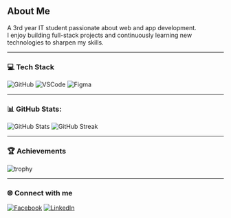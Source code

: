 ## About Me
A 3rd year IT student passionate about web and app development.  
I enjoy building full-stack projects and continuously learning new technologies to sharpen my skills.

---

### 💻 Tech Stack

![GitHub](https://img.shields.io/badge/GitHub-0d1117?style=for-the-badge&logo=github&logoColor=ffffff)
![VSCode](https://img.shields.io/badge/VS%20Code-0d1117?style=for-the-badge&logo=visual-studio-code&logoColor=0078d7)
![Figma](https://img.shields.io/badge/Figma-0d1117?style=for-the-badge&logo=figma&logoColor=ff77ff)


---
### 📊 GitHub Stats:
![GitHub Stats](https://github-readme-stats.vercel.app/api?username=Shinxss&show_icons=true&title_color=7f39fb&text_color=7f39fb&icon_color=7f39fb&bg_color=0d1117&hide_border=true)  ![GitHub Streak](https://streak-stats.demolab.com?user=Shinxss&background=0d1117&ring=7f39fb&fire=7f39fb&currStreakLabel=7f39fb&sideLabels=7f39fb&currStreakNum=7f39fb&sideNums=7f39fb&dates=7f39fb&stroke=7f39fb&hide_border=true)




---

### 🏆 Achievements
![trophy](https://github-profile-trophy.vercel.app/?username=Shinxss&theme=onedark&margin-w=15&margin-h=15)

---

### 🌐 Connect with me
[![Facebook](https://img.shields.io/badge/Facebook-1877F2?style=for-the-badge&logo=facebook&logoColor=white)](https://www.facebook.com/jachinadam.aliman.7)
[![LinkedIn](https://img.shields.io/badge/LinkedIn-0077B5?style=for-the-badge&logo=linkedin&logoColor=white)](https://www.linkedin.com/in/jachin-aliman/)
